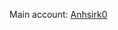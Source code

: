 Main account: [Anhsirk0](https://github.com/anhsirk0)

<!---
amn1729/amn1729 is a ✨ special ✨ repository because its `README.md` (this file) appears on your GitHub profile.
You can click the Preview link to take a look at your changes.
--->
